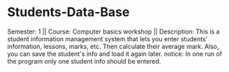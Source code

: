 # Students-Data-Base
Semester: 1 || Course: Computer basics workshop || Description: This is a student information management system that lets you enter students' information, lessons, marks, etc. Then calculate their average mark. Also, you can save the student's info and load it again later.
notice: In one run of the program only one student info should be entered.


